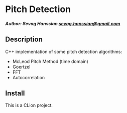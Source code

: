 # Pitch Detection
##### Author: Sevag Hanssian <sevag.hanssian@gmail.com>


## Description

C++ implementation of some pitch detection algorithms:

* McLeod Pitch Method (time domain)
* Goertzel
* FFT
* Autocorrelation


## Install

This is a CLion project.
